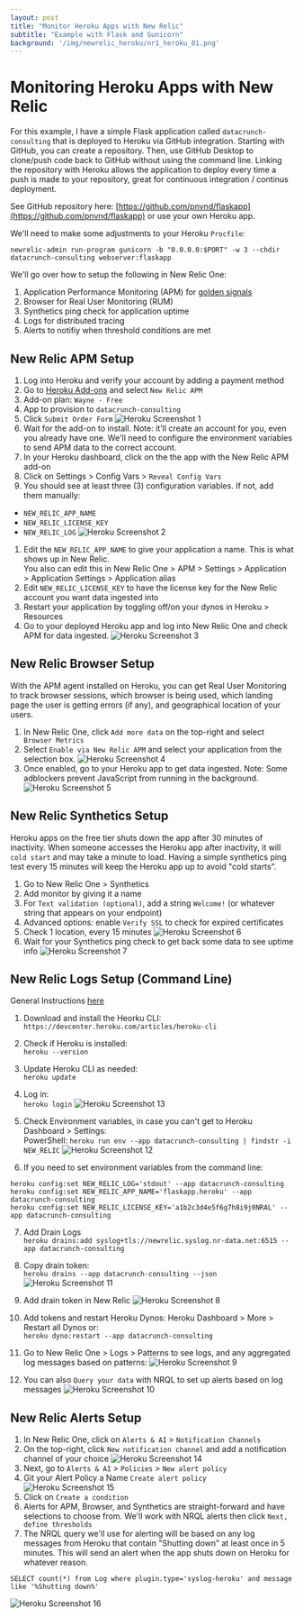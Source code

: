 ```yaml
---
layout: post
title: "Monitor Heroku Apps with New Relic"
subtitle: "Example with Flask and Gunicorn"
background: '/img/newrelic_heroku/nr1_heroku_01.png'
---
```


# Monitoring Heroku Apps with New Relic
For this example, I have a simple Flask application called `datacrunch-consulting` that is deployed to Heroku via GitHub integration.  Starting with GitHub, you can create a repository.  Then, use GitHub Desktop to clone/push code back to GitHub without using the command line. Linking the repository with Heroku allows the application to deploy every time a push is made to your repository, great for continuous integration / continus deployment.

See GitHub repository here: [https://github.com/pnvnd/flaskapp](https://github.com/pnvnd/flaskapp) or use your own Heroku app.

We'll need to make some adjustments to your Heroku `Procfile`:
```
newrelic-admin run-program gunicorn -b "0.0.0.0:$PORT" -w 3 --chdir datacrunch-consulting webserver:flaskapp
```

We'll go over how to setup the following in New Relic One:
1. Application Performance Monitoring (APM) for [golden signals](https://sre.google/sre-book/monitoring-distributed-systems/)
2. Browser for Real User Monitoring (RUM)
3. Synthetics ping check for application uptime
4. Logs for distributed tracing
5. Alerts to notifiy when threshold conditions are met


## New Relic APM Setup
1. Log into Heroku and verify your account by adding a payment method
1. Go to [Heroku Add-ons](https://elements.heroku.com/addons/newrelic) and select `New Relic APM`
1. Add-on plan: `Wayne - Free`
1. App to provision to `datacrunch-consulting`
1. Click `Submit Order Form`
![Heroku Screenshot 1](/img/newrelic_heroku/nr1_heroku_01.png)
1. Wait for the add-on to install.  Note: it'll create an account for you, even you already have one.  We'll need to configure the environment variables to send APM data to the correct account.
1. In your Heroku dashboard, click on the the app with the New Relic APM add-on
1. Click on Settings > Config Vars > `Reveal Config Vars`
1. You should see at least three (3) configuration variables.  If not, add them manually:
 - `NEW_RELIC_APP_NAME`
 - `NEW_RELIC_LICENSE_KEY`
 - `NEW_RELIC_LOG`
![Heroku Screenshot 2](/img/newrelic_heroku/nr1_heroku_02.png)
1. Edit the `NEW_RELIC_APP_NAME` to give your application a name. This is what shows up in New Relic.  
You also can edit this in New Relic One > APM > Settings > Application > Application Settings > Application alias
1. Edit `NEW_RELIC_LICENSE_KEY` to have the license key for the New Relic account you want data ingested into
1. Restart your application by toggling off/on your dynos in Heroku > Resources
1. Go to your deployed Heroku app and log into New Relic One and check APM for data ingested.
![Heroku Screenshot 3](/img/newrelic_heroku/nr1_heroku_03.png)

## New Relic Browser Setup
With the APM agent installed on Heroku, you can get Real User Monitoring to track browser sessions, which browser is being used, which landing page the user is getting errors (if any), and geographical location of your users.

1. In New Relic One, click `Add more data` on the top-right and select ` Browser Metrics`
1. Select `Enable via New Relic APM` and select your application from the selection box.
![Heroku Screenshot 4](/img/newrelic_heroku/nr1_heroku_04.png)
1. Once enabled, go to your Heroku app to get data ingested.  Note: Some adblockers prevent JavaScript from running in the background.
![Heroku Screenshot 5](/img/newrelic_heroku/nr1_heroku_05.png)

## New Relic Synthetics Setup
Heroku apps on the free tier shuts down the app after 30 minutes of inactivity.  When someone accesses the Heroku app after inactivity, it will `cold start` and may take a minute to load.  Having a simple synthetics ping test every 15 minutes will keep the Heroku app up to avoid "cold starts". 

1. Go to New Relic One > Synthetics
1. Add monitor by giving it a name
1. For `Text validation (optional)`, add a string `Welcome!` (or whatever string that appears on your endpoint)
1. Advanced options: enable `Verify SSL` to check for expired certificates
1. Check 1 location, every 15 minutes
![Heroku Screenshot 6](/img/newrelic_heroku/nr1_heroku_06.png)
1. Wait for your Synthetics ping check to get back some data to see uptime info
![Heroku Screenshot 7](/img/newrelic_heroku/nr1_heroku_07.png)


## New Relic Logs Setup (Command Line)
General Instructions [here](https://docs.newrelic.com/docs/logs/forward-logs/heroku-log-forwarding/)

1. Download and install the Heorku CLI:  
`https://devcenter.heroku.com/articles/heroku-cli`

2. Check if Heroku is installed:  
`heroku --version`

3. Update Heroku CLI as needed:  
`heroku update`

4. Log in:  
`heroku login`
![Heroku Screenshot 13](/img/newrelic_heroku/nr1_heroku_13.png)

5. Check Environment variables, in case you can't get to Heroku Dashboard > Settings:  
PowerShell: `heroku run env --app datacrunch-consulting | findstr -i NEW_RELIC`
![Heroku Screenshot 12](/img/newrelic_heroku/nr1_heroku_12.png)

6. If you need to set environment variables from the command line:
```
heroku config:set NEW_RELIC_LOG='stdout' --app datacrunch-consulting
heroku config:set NEW_RELIC_APP_NAME='flaskapp.heroku' --app datacrunch-consulting
heroku config:set NEW_RELIC_LICENSE_KEY='a1b2c3d4e5f6g7h8i9j0NRAL' --app datacrunch-consulting
```

7. Add Drain Logs  
`heroku drains:add syslog+tls://newrelic.syslog.nr-data.net:6515 --app datacrunch-consulting`

8. Copy drain token:  
`heroku drains --app datacrunch-consulting --json`
![Heroku Screenshot 11](/img/newrelic_heroku/nr1_heroku_11.png)

9. Add drain token in New Relic
![Heroku Screenshot 8](/img/newrelic_heroku/nr1_heroku_08.png)

10. Add tokens and restart Heroku Dynos: Heroku Dashboard > More > Restart all Dynos or:  
`heroku dyno:restart --app datacrunch-consulting`

11. Go to New Relic One > Logs > Patterns to see logs, and any aggregated log messages based on patterns:
![Heroku Screenshot 9](/img/newrelic_heroku/nr1_heroku_09.png)

12. You can also `Query your data` with NRQL to set up alerts based on log messages
![Heroku Screenshot 10](/img/newrelic_heroku/nr1_heroku_10.png)

## New Relic Alerts Setup
1. In New Relic One, click on `Alerts & AI` > `Notification Channels`
2. On the top-right, click `New notification channel` and add a notification channel of your choice
![Heroku Screenshot 14](/img/newrelic_heroku/nr1_heroku_14.png)
3. Next, go to `Alerts & AI` > `Policies` > `New alert policy`
4. Git your Alert Policy a Name `Create alert policy`
![Heroku Screenshot 15](/img/newrelic_heroku/nr1_heroku_15.png)
5. Click on `Create a condition`
6. Alerts for APM, Browser, and Synthetics are straight-forward and have selections to choose from.  We'll work with NRQL alerts then click `Next, define thresholds`
7. The NRQL query we'll use for alerting will be based on any log messages from Heroku that contain "Shutting down" at least once in 5 minutes.  This will send an alert when the app shuts down on Heroku for whatever reason.
```
SELECT count(*) from Log where plugin.type='syslog-heroku' and message like '%Shutting down%'
```
![Heroku Screenshot 16](/img/newrelic_heroku/nr1_heroku_16.png)